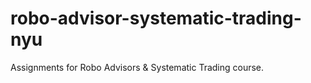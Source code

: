 # robo-advisor-systematic-trading-nyu
Assignments for Robo Advisors &amp; Systematic Trading course.
